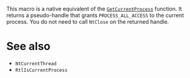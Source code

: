 This macro is a native equivalent of the [`GetCurrentProcess`](https://learn.microsoft.com/en-us/windows/win32/api/processthreadsapi/nf-processthreadsapi-getcurrentprocess) function. It returns a pseudo-handle that grants `PROCESS_ALL_ACCESS` to the current process. You do not need to call `NtClose` on the returned handle.

# See also
 - `NtCurrentThread`
 - `RtlIsCurrentProcess`
